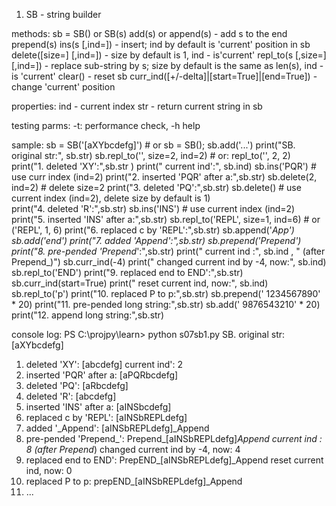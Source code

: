 1. SB - string builder 

 methods:
    sb = SB() or SB(s)
    add(s) or append(s) - add s to the end
    prepend(s)
    ins(s [,ind=]) - insert; ind by default is 'current' position in sb 
    delete([size=] [,ind=]) - size by default is 1, ind - is'current' 
    repl_to(s [,size=] [,ind=]) - replace sub-string by s; 
                                  size by default is the same as len(s), ind - is 'current' 
    clear() - reset sb
    curr_ind([+/-delta]|[start=True]|[end=True]) - change 'current' position  

 properties:
     ind - current index
     str - return current string in sb
         
testing parms: -t: performance check, -h help
   
sample:
    sb = SB('[aXYbcdefg]')              # or sb = SB(); sb.add('...')
    print("SB. original str:", sb.str)
    sb.repl_to('', size=2, ind=2)       # or: repl_to('', 2, 2)     
    print("1. deleted 'XY':",sb.str )
    print("   current ind':", sb.ind)
    sb.ins('PQR')                       # use curr index (ind=2)
    print("2. inserted 'PQR' after a:",sb.str)
    sb.delete(2, ind=2)                 # delete size=2
    print("3. deleted 'PQ':",sb.str)
    sb.delete()                         # use current index (ind=2), delete size by default is 1)    
    print("4. deleted 'R':",sb.str)
    sb.ins('INS')                       # use current index (ind=2)
    print("5. inserted 'INS' after a:",sb.str)
    sb.repl_to('REPL', size=1, ind=6)   # or ('REPL', 1, 6)
    print("6. replaced c by 'REPL':",sb.str)
    sb.append('_App')
    sb.add('end')
    print("7. added '_Append':",sb.str)
    sb.prepend('Prepend_')
    print("8. pre-pended 'Prepend_':",sb.str)
    print("   current ind :", sb.ind , " (after Prepend_)")
    sb.curr_ind(-4)
    print("   changed current ind by -4, now:", sb.ind)
    sb.repl_to('END')
    print("9. replaced end to END':",sb.str)
    sb.curr_ind(start=True)
    print("   reset current ind, now:", sb.ind)
    sb.repl_to('p')
    print("10. replaced P to p:",sb.str)
    sb.prepend(' 1234567890' * 20)
    print("11. pre-pended long string:",sb.str)
    sb.add(' 9876543210' * 20)
    print("12. append long string:",sb.str)
   
console log:
PS C:\projpy\learn> python s07sb1.py
SB. original str: [aXYbcdefg]
1. deleted 'XY': [abcdefg]
   current ind': 2
2. inserted 'PQR' after a: [aPQRbcdefg]
3. deleted 'PQ': [aRbcdefg]
4. deleted 'R': [abcdefg]
5. inserted 'INS' after a: [aINSbcdefg]
6. replaced c by 'REPL': [aINSbREPLdefg]
7. added '_Append': [aINSbREPLdefg]_Append
8. pre-pended 'Prepend_': Prepend_[aINSbREPLdefg]_Append
   current ind : 8  (after Prepend_)
   changed current ind by -4, now: 4
9. replaced end to END': PrepEND_[aINSbREPLdefg]_Append
   reset current ind, now: 0
10. replaced P to p: prepEND_[aINSbREPLdefg]_Append
11. ...
